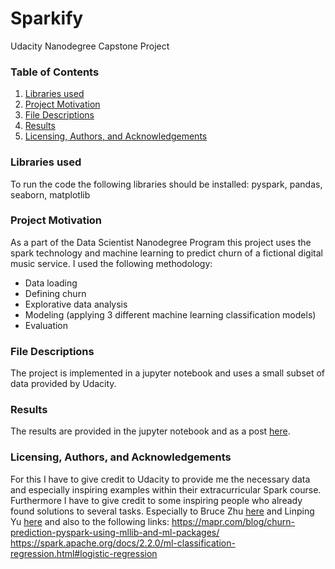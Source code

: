 # Sparkify
Udacity Nanodegree Capstone Project

### Table of Contents

1. [Libraries used](#libs)
2. [Project Motivation](#motivation)
3. [File Descriptions](#files)
4. [Results](#results)
5. [Licensing, Authors, and Acknowledgements](#licensing)

### Libraries used <a name="libs"></a>
To run the code the following libraries should be installed: pyspark, pandas, seaborn, matplotlib

### Project Motivation <a name="motiation"></a>
As a part of the Data Scientist Nanodegree Program this project uses the spark technology and machine learning to 
predict churn of a fictional digital music service. I used the following methodology:
 + Data loading
 + Defining churn
 + Explorative data analysis
 + Modeling (applying 3 different machine learning classification models)
 + Evaluation

### File Descriptions <a name="files"></a>
The project is implemented in a jupyter notebook and uses a small subset of data provided by Udacity.

### Results <a name="results"></a>
The results are provided in the jupyter notebook and as a post [here](https://medium.com/@felix.kler/how-to-predict-churn-5d3304bf1822).

### Licensing, Authors, and Acknowledgements <a name="licensing"></a>
For this I have to give credit to Udacity to provide me the necessary data and especially inspiring examples within their extracurricular Spark course. 
Furthermore I have to give credit to some inspiring people who already found solutions to several tasks. Especially to
Bruce Zhu [here](https://github.com/fxzero/Sparkify-Project) and Linping Yu [here](https://github.com/linpingyu/Sparkify) and also to the following links:
https://mapr.com/blog/churn-prediction-pyspark-using-mllib-and-ml-packages/
https://spark.apache.org/docs/2.2.0/ml-classification-regression.html#logistic-regression